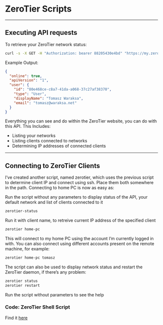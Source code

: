 # ZeroTier Scripts

[//]:'See-also-[these-terraform-scripts](https://githuv.com/cywf/Infraguard/terraform/README.md)-to-deploy-ZeroTier-at-scale'

---

## Executing API requests

To retrieve your ZeroTier network status:

```bash
curl -s -X GET -H "Authorization: bearer 88205430e4bd" "https://my.zerotier.com/api/v1/status" | jq
```

Example Output:

```json
{
  "online": true,
  "apiVersion": "1",
  "user": {
    "id": "80e468ce-c8a7-41da-a068-37c27af38370",
    "type": "User",
    "displayName": "Tomasz Waraksa",
    "email": "tomasz@waraksa.net"
  }
}
```

Everything you can see and do within the ZeroTier website, you can do with this API. This Includes:
  - Listing your networks
  - Listing clients connected to networks
  - Determining IP addresses of connected clients

---

## Connecting to ZeroTier Clients

I’ve created another script, named zerotier, which uses the previous script to determine client IP and connect using ssh.  Place them both somewhere in the path.  Connecting to home PC is now as easy as:

Run the script without any parameters to display status of the API, your default network and list of clients connected to it

```bash
zerotier-status
```

Run it with client name, to retreive current IP address of the specified client

```bash
zerotier home-pc
```
This will connect to my home PC using the account I’m currently logged in with. You can also connect using different accounts present on the remote machine, for example:

```bash
zerotier home-pc tomasz
```
The script can also be used to display network status and restart the ZeroTier daemon, if there’s any problem:

```bash
zerotier status
zerotier restart
```
Run the script without parameters to see the help

### Code: ZeroTier Shell Script

Find it [here](https://github.com/cywf/Infraguard/blob/main/zerotier/zerotier.sh)
